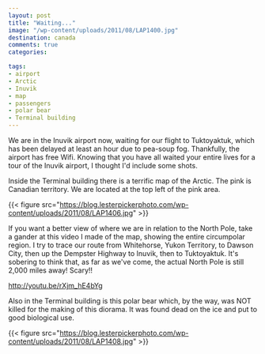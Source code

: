 ```yaml
---
layout: post
title: "Waiting..."
image: "/wp-content/uploads/2011/08/LAP1400.jpg"
destination: canada
comments: true
categories:

tags:
- airport
- Arctic
- Inuvik
- map
- passengers
- polar bear
- Terminal building
---
```

We are in the Inuvik airport now, waiting for our flight to Tuktoyaktuk, which has been delayed at least an hour due to pea-soup fog. Thankfully, the airport has free Wifi. Knowing that you have all waited your entire lives for a tour of the Inuvik airport, I thought I'd include some shots.

Inside the Terminal building there is a terrific map of the Arctic. The pink is Canadian territory. We are located at the top left of the pink area.

{{< figure src="https://blog.lesterpickerphoto.com/wp-content/uploads/2011/08/LAP1406.jpg" >}}

If you want a better view of where we are in relation to the North Pole, take a gander at this video I made of the map, showing the entire circumpolar region. I try to trace our route from Whitehorse, Yukon Territory, to Dawson City, then up the Dempster Highway to Inuvik, then to Tuktoyaktuk. It's sobering to think that, as far as we've come, the actual North Pole is still 2,000 miles away! Scary!!

<a href="http://youtu.be/rXjm_hE4bYg">http://youtu.be/rXjm_hE4bYg</a>

Also in the Terminal building is this polar bear which, by the way, was NOT killed for the making of this diorama. It was found dead on the ice and put to good biological use.

{{< figure src="https://blog.lesterpickerphoto.com/wp-content/uploads/2011/08/LAP1408.jpg" >}}
